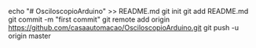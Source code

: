 echo "# OsciloscopioArduino" >> README.md
git init
git add README.md
git commit -m "first commit"
git remote add origin https://github.com/casaautomacao/OsciloscopioArduino.git
git push -u origin master
